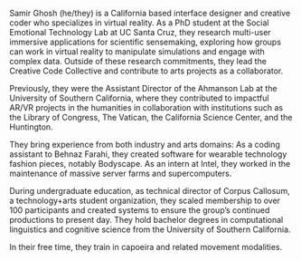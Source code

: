 Samir Ghosh (he/they) is a California based interface designer and creative coder who specializes in virtual reality. As a PhD student at the Social Emotional Technology Lab at UC Santa Cruz, they research multi-user immersive applications for scientific sensemaking, exploring how groups can work in virtual reality to manipulate simulations and engage with complex data. Outside of these research commitments, they lead the Creative Code Collective and contribute to arts projects as a collaborator.

Previously, they were the Assistant Director of the Ahmanson Lab at the University of Southern California, where they contributed to impactful AR/VR projects in the humanities in collaboration with institutions such as the Library of Congress, The Vatican, the California Science Center, and the Huntington.

They bring experience from both industry and arts domains: As a coding assistant to Behnaz Farahi, they created software for wearable technology fashion pieces, notably Bodyscape. As an intern at Intel, they worked in the maintenance of massive server farms and supercomputers.

During undergraduate education, as technical director of Corpus Callosum, a technology+arts student organization, they scaled membership to over 100 participants and created systems to ensure the group’s continued productions to present day. They hold bachelor degrees in computational linguistics and cognitive science from the University of Southern California.

In their free time, they train in capoeira and related movement modalities.
